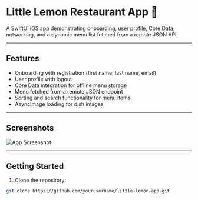 # Little Lemon Restaurant App 🍋

A SwiftUI iOS app demonstrating onboarding, user profile, Core Data, networking, and a dynamic menu list fetched from a remote JSON API.

---

## **Features**

- Onboarding with registration (first name, last name, email)  
- User profile with logout  
- Core Data integration for offline menu storage  
- Menu fetched from a remote JSON endpoint  
- Sorting and search functionality for menu items  
- AsyncImage loading for dish images  

---

## **Screenshots**

![App Screenshot](Images/wireframe.png)

---

## **Getting Started**

1. Clone the repository:

```bash
git clone https://github.com/yourusername/little-lemon-app.git
